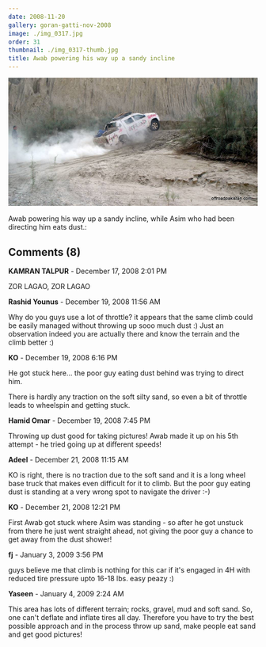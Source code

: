 ```yaml
---
date: 2008-11-20
gallery: goran-gatti-nov-2008
image: ./img_0317.jpg
order: 31
thumbnail: ./img_0317-thumb.jpg
title: Awab powering his way up a sandy incline
---
```


![Awab powering his way up a sandy incline](./img_0317.jpg)

Awab powering his way up a sandy incline, while Asim who had been directing him eats dust.:

<div id="comments">

## Comments (8)

<div id="comment">

**KAMRAN TALPUR** - December 17, 2008  2:01 PM

ZOR LAGAO, ZOR LAGAO

</div>

<div id="comment">

**Rashid Younus** - December 19, 2008 11:56 AM

Why do you guys use a lot of throttle? it appears that the same climb could be easily managed without throwing up sooo much dust :) Just an observation indeed you are actually there and know the terrain and the climb better :)

</div>

<div id="comment">

**KO** - December 19, 2008  6:16 PM

He got stuck here... the poor guy eating dust behind was trying to direct him.

There is hardly any traction on the soft silty sand, so even a bit of throttle leads to wheelspin and getting stuck.

</div>

<div id="comment">

**Hamid Omar** - December 19, 2008  7:45 PM

Throwing up dust good for taking pictures! Awab made it up on his 5th attempt - he tried going up at different speeds!

</div>

<div id="comment">

**Adeel** - December 21, 2008 11:15 AM

KO is right, there is no traction due to the soft sand and it is a long wheel base truck that makes even difficult for it to climb. But the poor guy eating dust is standing at a very wrong spot to navigate the driver :-)

</div>

<div id="comment">

**KO** - December 21, 2008 12:21 PM

First Awab got stuck where Asim was standing - so after he got unstuck from there he just went straight ahead, not giving the poor guy a chance to get away from the dust shower!

</div>

<div id="comment">

**fj** - January  3, 2009  3:56 PM

guys believe me that climb is nothing for this car if it's engaged in 4H with reduced tire pressure upto 16-18 lbs. easy peazy :)

</div>

<div id="comment">

**Yaseen** - January  4, 2009  2:24 AM

This area has lots of different terrain; rocks, gravel, mud and soft sand. So, one can't deflate and inflate tires all day. Therefore you have to try the best possible approach and in the process throw up sand, make people eat sand and get good pictures!

</div>

</div>